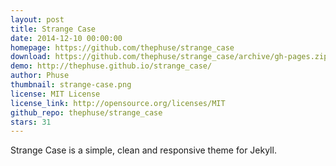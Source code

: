 ```yaml
---
layout: post
title: Strange Case
date: 2014-12-10 00:00:00
homepage: https://github.com/thephuse/strange_case
download: https://github.com/thephuse/strange_case/archive/gh-pages.zip
demo: http://thephuse.github.io/strange_case/
author: Phuse
thumbnail: strange-case.png
license: MIT License
license_link: http://opensource.org/licenses/MIT
github_repo: thephuse/strange_case
stars: 31
---
```


Strange Case is a simple, clean and responsive theme for Jekyll.
